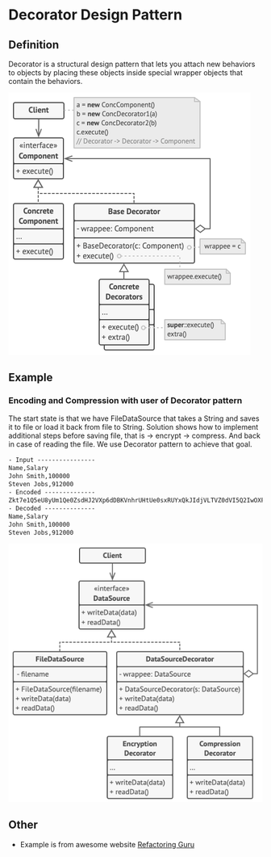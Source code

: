 # Decorator Design Pattern

## Definition

Decorator is a structural design pattern that lets you attach new behaviors to objects by placing these objects inside special wrapper objects that contain the behaviors.

![img_1.png](src/img_1.png)

## Example
### Encoding and Compression with user of Decorator pattern

The start state is that we have FileDataSource that takes a String and saves it to file or load it back from file to String.
Solution shows how to implement additional steps before saving file, that is -> encrypt -> compress. And back in case of reading the file.
We use Decorator pattern to achieve that goal.

```text
- Input ----------------
Name,Salary
John Smith,100000
Steven Jobs,912000
- Encoded --------------
Zkt7e1Q5eU8yUm1Qe0ZsdHJ2VXp6dDBKVnhrUHtUe0sxRUYxQkJIdjVLTVZ0dVI5Q2IwOXFISmVUMU5rcENCQmdxRlByaD4+
- Decoded --------------
Name,Salary
John Smith,100000
Steven Jobs,912000
```

![img.png](src/img.png)

## Other

- Example is from awesome website [Refactoring Guru](https://refactoring.guru)